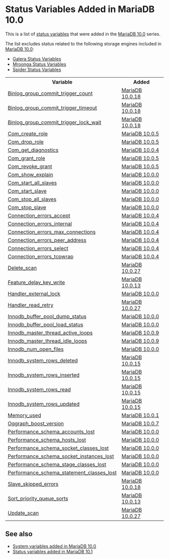 # Status Variables Added in MariaDB 10.0

This is a list of [status variables](/replication/optimization-and-tuning/system-variables/server-status-variables) that were added in the [MariaDB 10.0](/kb/en/what-is-mariadb-100/) series.

The list excludes status related to the following storage engines included in [MariaDB 10.0](/kb/en/what-is-mariadb-100/):

- [Galera Status Variables](/replication/galera-cluster/galera-cluster-status-variables)
- [Mroonga Status Variables](/columns-storage-engines-and-plugins/storage-engines/mroonga/mroonga-status-variables)
- [Spider Status Variables](/kb/en/spider-server-status-variables/)

<table><tbody><tr><th>Variable</th><th>Added</th></tr>
<tr><td><a href="/kb/en/replication-and-binary-log-status-variables/#binlog_group_commit_trigger_count">Binlog_group_commit_trigger_count</a></td><td><a href="/kb/en/mariadb-10018-release-notes/">MariaDB 10.0.18</a></td></tr>
<tr><td><a href="/kb/en/replication-and-binary-log-status-variables/#binlog_group_commit_trigger_timeout">Binlog_group_commit_trigger_timeout</a></td><td><a href="/kb/en/mariadb-10018-release-notes/">MariaDB 10.0.18</a></td></tr>
<tr><td><a href="/kb/en/replication-and-binary-log-status-variables/#binlog_group_commit_trigger_lock_wait">Binlog_group_commit_trigger_lock_wait</a></td><td><a href="/kb/en/mariadb-10018-release-notes/">MariaDB 10.0.18</a></td></tr>
<tr><td><a href="/kb/en/server-status-variables/#com_create_role">Com_create_role</a></td><td><a href="/kb/en/mariadb-1005-release-notes/">MariaDB 10.0.5</a></td></tr>
<tr><td><a href="/kb/en/server-status-variables/#com_drop_role">Com_drop_role</a></td><td><a href="/kb/en/mariadb-1005-release-notes/">MariaDB 10.0.5</a></td></tr>
<tr><td><a href="/kb/en/server-status-variables/#com_get_diagnostics">Com_get_diagnostics</a></td><td><a href="/kb/en/mariadb-1004-release-notes/">MariaDB 10.0.4</a></td></tr>
<tr><td><a href="/kb/en/server-status-variables/#com_grant_role">Com_grant_role</a></td><td><a href="/kb/en/mariadb-1005-release-notes/">MariaDB 10.0.5</a></td></tr>
<tr><td><a href="/kb/en/server-status-variables/#com_revoke_grant">Com_revoke_grant</a></td><td><a href="/kb/en/mariadb-1005-release-notes/">MariaDB 10.0.5</a></td></tr>
<tr><td><a href="/kb/en/server-status-variables/#com_show_explain">Com_show_explain</a></td><td><a href="/kb/en/mariadb-1000-release-notes/">MariaDB 10.0.0</a></td></tr>
<tr><td><a href="/kb/en/replication-and-binary-log-status-variables/#com_start_all_slaves">Com_start_all_slaves</a></td><td><a href="/kb/en/mariadb-1000-release-notes/">MariaDB 10.0.0</a></td></tr>
<tr><td><a href="/kb/en/replication-and-binary-log-status-variables/#com_start_slave">Com_start_slave</a></td><td><a href="/kb/en/mariadb-1000-release-notes/">MariaDB 10.0.0</a></td></tr>
<tr><td><a href="/kb/en/replication-and-binary-log-status-variables/#com_stop_all_slaves">Com_stop_all_slaves</a></td><td><a href="/kb/en/mariadb-1000-release-notes/">MariaDB 10.0.0</a></td></tr>
<tr><td><a href="/kb/en/replication-and-binary-log-status-variables/#com_stop_slave">Com_stop_slave</a></td><td><a href="/kb/en/mariadb-1000-release-notes/">MariaDB 10.0.0</a></td></tr>
<tr><td><a href="/kb/en/server-status-variables/#connection_errors_accept">Connection_errors_accept</a></td><td><a href="/kb/en/mariadb-1004-release-notes/">MariaDB 10.0.4</a></td></tr>
<tr><td><a href="/kb/en/server-status-variables/#connection_errors_internal">Connection_errors_internal</a></td><td><a href="/kb/en/mariadb-1004-release-notes/">MariaDB 10.0.4</a></td></tr>
<tr><td><a href="/kb/en/server-status-variables/#connection_errors_max_connections">Connection_errors_max_connections</a></td><td><a href="/kb/en/mariadb-1004-release-notes/">MariaDB 10.0.4</a></td></tr>
<tr><td><a href="/kb/en/server-status-variables/#connection_errors_peer_address">Connection_errors_peer_address</a></td><td><a href="/kb/en/mariadb-1004-release-notes/">MariaDB 10.0.4</a></td></tr>
<tr><td><a href="/kb/en/server-status-variables/#connection_errors_select">Connection_errors_select</a></td><td><a href="/kb/en/mariadb-1004-release-notes/">MariaDB 10.0.4</a></td></tr>
<tr><td><a href="/kb/en/server-status-variables/#connection_errors_tcpwrap">Connection_errors_tcpwrap</a></td><td><a href="/kb/en/mariadb-1004-release-notes/">MariaDB 10.0.4</a></td></tr>
<tr><td><a href="/kb/en/server-status-variables/#delete_scan">Delete_scan</a></td><td><a href="/kb/en/mariadb-10027-release-notes/">MariaDB 10.0.27</a></td></tr>
<tr><td><a href="/kb/en/server-status-variables/#feature_delay_key_write">Feature_delay_key_write</a></td><td><a href="/kb/en/mariadb-10013-release-notes/">MariaDB 10.0.13</a></td></tr>
<tr><td><a href="/kb/en/server-status-variables/#handler_external_lock">Handler_external_lock</a></td><td><a href="/kb/en/mariadb-1000-release-notes/">MariaDB 10.0.0</a></td></tr>
<tr><td><a href="/kb/en/server-status-variables/#handler_read_retry">Handler_read_retry</a></td><td><a href="/kb/en/mariadb-10027-release-notes/">MariaDB 10.0.27</a></td></tr>
<tr><td><a href="/kb/en/xtradbinnodb-server-status-variables/#innodb_buffer_pool_dump_status">Innodb_buffer_pool_dump_status</a></td><td><a href="/kb/en/mariadb-1000-release-notes/">MariaDB 10.0.0</a></td></tr>
<tr><td><a href="/kb/en/xtradbinnodb-server-status-variables/#innodb_buffer_pool_load_status">Innodb_buffer_pool_load_status</a></td><td><a href="/kb/en/mariadb-1000-release-notes/">MariaDB 10.0.0</a></td></tr>
<tr><td><a href="/kb/en/xtradbinnodb-server-status-variables/#innodb_master_thread_active_loops">Innodb_master_thread_active_loops</a></td><td><a href="/kb/en/mariadb-1009-release-notes/">MariaDB 10.0.9</a></td></tr>
<tr><td><a href="/kb/en/xtradbinnodb-server-status-variables/#innodb_master_thread_idle_loops">Innodb_master_thread_idle_loops</a></td><td><a href="/kb/en/mariadb-1009-release-notes/">MariaDB 10.0.9</a></td></tr>
<tr><td><a href="/kb/en/xtradbinnodb-server-status-variables/#innodb_num_open_files">Innodb_num_open_files</a></td><td><a href="/kb/en/mariadb-1000-release-notes/">MariaDB 10.0.0</a></td></tr>
<tr><td><a href="/kb/en/xtradbinnodb-server-status-variables/#innodb_system_rows_deleted">Innodb_system_rows_deleted</a></td><td><a href="/kb/en/mariadb-10015-release-notes/">MariaDB 10.0.15</a></td></tr>
<tr><td><a href="/kb/en/xtradbinnodb-server-status-variables/#innodb_system_rows_inserted">Innodb_system_rows_inserted</a></td><td><a href="/kb/en/mariadb-10015-release-notes/">MariaDB 10.0.15</a></td></tr>
<tr><td><a href="/kb/en/xtradbinnodb-server-status-variables/#innodb_system_rows_read">Innodb_system_rows_read</a></td><td><a href="/kb/en/mariadb-10015-release-notes/">MariaDB 10.0.15</a></td></tr>
<tr><td><a href="/kb/en/xtradbinnodb-server-status-variables/#innodb_system_rows_updated">Innodb_system_rows_updated</a></td><td><a href="/kb/en/mariadb-10015-release-notes/">MariaDB 10.0.15</a></td></tr>
<tr><td><a href="/kb/en/server-status-variables/#memory_used">Memory_used</a></td><td><a href="/kb/en/mariadb-1001-release-notes/">MariaDB 10.0.1</a></td></tr>
<tr><td><a href="/kb/en/server-status-variables/#oqgraph_boost_version">Oqgraph_boost_version</a></td><td><a href="/kb/en/mariadb-1007-release-notes/">MariaDB 10.0.7</a></td></tr>
<tr><td><a href="/kb/en/server-status-variables/#performance_schema_accounts_lost">Performance_schema_accounts_lost</a></td><td><a href="/kb/en/mariadb-1000-release-notes/">MariaDB 10.0.0</a></td></tr>
<tr><td><a href="/kb/en/server-status-variables/#performance_schema_hosts_lost">Performance_schema_hosts_lost</a></td><td><a href="/kb/en/mariadb-1000-release-notes/">MariaDB 10.0.0</a></td></tr>
<tr><td><a href="/kb/en/server-status-variables/#performance_schema_socket_classes_lost">Performance_schema_socket_classes_lost</a></td><td><a href="/kb/en/mariadb-1000-release-notes/">MariaDB 10.0.0</a></td></tr>
<tr><td><a href="/kb/en/server-status-variables/#performance_schema_socket_instances_lost">Performance_schema_socket_instances_lost</a></td><td><a href="/kb/en/mariadb-1000-release-notes/">MariaDB 10.0.0</a></td></tr>
<tr><td><a href="/kb/en/server-status-variables/#performance_schema_stage_classes_lost">Performance_schema_stage_classes_lost</a></td><td><a href="/kb/en/mariadb-1000-release-notes/">MariaDB 10.0.0</a></td></tr>
<tr><td><a href="/kb/en/server-status-variables/#performance_schema_statement_classes_lost">Performance_schema_statement_classes_lost</a></td><td><a href="/kb/en/mariadb-1000-release-notes/">MariaDB 10.0.0</a></td></tr>
<tr><td><a href="/kb/en/replication-and-binary-log-status-variables/#slave_skipped_errors">Slave_skipped_errors</a></td><td><a href="/kb/en/mariadb-10018-release-notes/">MariaDB 10.0.18</a></td></tr>
<tr><td><a href="/kb/en/server-status-variables/#sort_priority_queue_sorts">Sort_priority_queue_sorts</a></td><td><a href="/kb/en/mariadb-10013-release-notes/">MariaDB 10.0.13</a></td></tr>
<tr><td><a href="/kb/en/server-status-variables/#update_scan">Update_scan</a></td><td><a href="/kb/en/mariadb-10027-release-notes/">MariaDB 10.0.27</a></td></tr>
</tbody></table>

## See also

- [System variables added in MariaDB 10.0](/replication/optimization-and-tuning/system-variables/system-and-status-variables-added-by-major-release/system-variables-added-in-mariadb-100)
- [Status variables added in MariaDB 10.1](/replication/optimization-and-tuning/system-variables/system-and-status-variables-added-by-major-release/status-variables-added-in-mariadb-101)